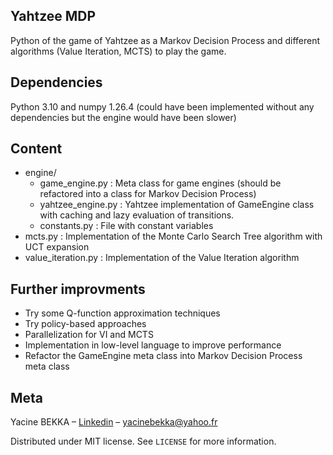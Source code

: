 ## Yahtzee MDP

Python of the game of Yahtzee as a Markov Decision Process and different algorithms (Value Iteration, MCTS) to play the game.

## Dependencies

Python 3.10 and numpy 1.26.4 (could have been implemented without any dependencies but the engine would have been slower)

## Content

- engine/
  - game_engine.py :  Meta class for game engines (should be refactored into a class for Markov Decision Process)
  - yahtzee_engine.py : Yahtzee implementation of GameEngine class with caching and lazy evaluation of transitions.
  - constants.py : File with constant variables
- mcts.py : Implementation of the Monte Carlo Search Tree algorithm with UCT expansion
- value_iteration.py : Implementation of the Value Iteration algorithm

## Further improvments

- Try some Q-function approximation techniques
- Try policy-based approaches
- Parallelization for VI and MCTS
- Implementation in low-level language to improve performance
- Refactor the GameEngine meta class into Markov Decision Process meta class

## Meta

Yacine BEKKA – [Linkedin](https://www.linkedin.com/in/yacine-bekka-519b79146) – yacinebekka@yahoo.fr

Distributed under MIT license. See ``LICENSE`` for more information.

